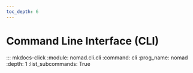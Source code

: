 ```yaml
---
toc_depth: 6
---
```


# Command Line Interface (CLI)

::: mkdocs-click
    :module: nomad.cli.cli
    :command: cli
    :prog_name: nomad
    :depth: 1
    :list_subcommands: True

